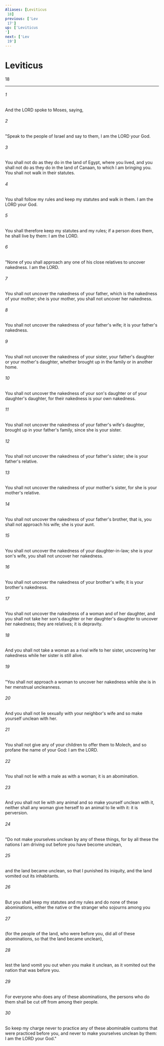 ```yaml
---
Aliases: [Leviticus 18]
previous: ['Lev 17']
up: ['Leviticus']
next: ['Lev 19']
---
```

# Leviticus 18

***
 

###### 1 
And the LORD spoke to Moses, saying,  

###### 2 
"Speak to the people of Israel and say to them, I am the LORD your God.  

###### 3 
You shall not do as they do in the land of Egypt, where you lived, and you shall not do as they do in the land of Canaan, to which I am bringing you. You shall not walk in their statutes.  

###### 4 
You shall follow my rules and keep my statutes and walk in them. I am the LORD your God.  

###### 5 
You shall therefore keep my statutes and my rules; if a person does them, he shall live by them: I am the LORD.  

###### 6 
"None of you shall approach any one of his close relatives to uncover nakedness. I am the LORD.  

###### 7 
You shall not uncover the nakedness of your father, which is the nakedness of your mother; she is your mother, you shall not uncover her nakedness.  

###### 8 
You shall not uncover the nakedness of your father's wife; it is your father's nakedness.  

###### 9 
You shall not uncover the nakedness of your sister, your father's daughter or your mother's daughter, whether brought up in the family or in another home.  

###### 10 
You shall not uncover the nakedness of your son's daughter or of your daughter's daughter, for their nakedness is your own nakedness.  

###### 11 
You shall not uncover the nakedness of your father's wife's daughter, brought up in your father's family, since she is your sister.  

###### 12 
You shall not uncover the nakedness of your father's sister; she is your father's relative.  

###### 13 
You shall not uncover the nakedness of your mother's sister, for she is your mother's relative.  

###### 14 
You shall not uncover the nakedness of your father's brother, that is, you shall not approach his wife; she is your aunt.  

###### 15 
You shall not uncover the nakedness of your daughter-in-law; she is your son's wife, you shall not uncover her nakedness.  

###### 16 
You shall not uncover the nakedness of your brother's wife; it is your brother's nakedness.  

###### 17 
You shall not uncover the nakedness of a woman and of her daughter, and you shall not take her son's daughter or her daughter's daughter to uncover her nakedness; they are relatives; it is depravity.  

###### 18 
And you shall not take a woman as a rival wife to her sister, uncovering her nakedness while her sister is still alive.  

###### 19 
"You shall not approach a woman to uncover her nakedness while she is in her menstrual uncleanness.  

###### 20 
And you shall not lie sexually with your neighbor's wife and so make yourself unclean with her.  

###### 21 
You shall not give any of your children to offer them to Molech, and so profane the name of your God: I am the LORD.  

###### 22 
You shall not lie with a male as with a woman; it is an abomination.  

###### 23 
And you shall not lie with any animal and so make yourself unclean with it, neither shall any woman give herself to an animal to lie with it: it is perversion.  

###### 24 
"Do not make yourselves unclean by any of these things, for by all these the nations I am driving out before you have become unclean,  

###### 25 
and the land became unclean, so that I punished its iniquity, and the land vomited out its inhabitants.  

###### 26 
But you shall keep my statutes and my rules and do none of these abominations, either the native or the stranger who sojourns among you  

###### 27 
(for the people of the land, who were before you, did all of these abominations, so that the land became unclean),  

###### 28 
lest the land vomit you out when you make it unclean, as it vomited out the nation that was before you.  

###### 29 
For everyone who does any of these abominations, the persons who do them shall be cut off from among their people.  

###### 30 
So keep my charge never to practice any of these abominable customs that were practiced before you, and never to make yourselves unclean by them: I am the LORD your God."
